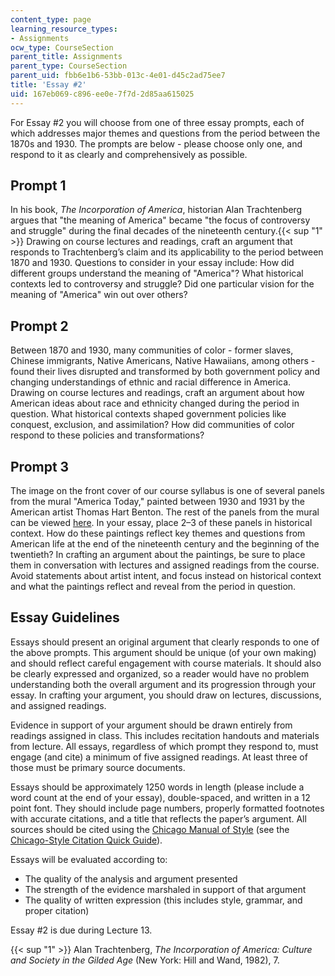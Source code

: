 ```yaml
---
content_type: page
learning_resource_types:
- Assignments
ocw_type: CourseSection
parent_title: Assignments
parent_type: CourseSection
parent_uid: fbb6e1b6-53bb-013c-4e01-d45c2ad75ee7
title: 'Essay #2'
uid: 167eb069-c896-ee0e-7f7d-2d85aa615025
---
```


For Essay #2 you will choose from one of three essay prompts, each of which addresses major themes and questions from the period between the 1870s and 1930. The prompts are below - please choose only one, and respond to it as clearly and comprehensively as possible.

Prompt 1
--------

In his book, _The Incorporation of America_, historian Alan Trachtenberg argues that "the meaning of America" became "the focus of controversy and struggle" during the final decades of the nineteenth century.{{< sup "1" >}} Drawing on course lectures and readings, craft an argument that responds to Trachtenberg’s claim and its applicability to the period between 1870 and 1930. Questions to consider in your essay include: How did different groups understand the meaning of "America"? What historical contexts led to controversy and struggle? Did one particular vision for the meaning of "America" win out over others?

Prompt 2
--------

Between 1870 and 1930, many communities of color - former slaves, Chinese immigrants, Native Americans, Native Hawaiians, among others - found their lives disrupted and transformed by both government policy and changing understandings of ethnic and racial difference in America. Drawing on course lectures and readings, craft an argument about how American ideas about race and ethnicity changed during the period in question. What historical contexts shaped government policies like conquest, exclusion, and assimilation? How did communities of color respond to these policies and transformations?

Prompt 3
--------

The image on the front cover of our course syllabus is one of several panels from the mural "America Today," painted between 1930 and 1931 by the American artist Thomas Hart Benton. The rest of the panels from the mural can be viewed [here](https://www.metmuseum.org/toah/works-of-art/2012.478a-j/). In your essay, place 2–3 of these panels in historical context. How do these paintings reflect key themes and questions from American life at the end of the nineteenth century and the beginning of the twentieth? In crafting an argument about the paintings, be sure to place them in conversation with lectures and assigned readings from the course. Avoid statements about artist intent, and focus instead on historical context and what the paintings reflect and reveal from the period in question.

Essay Guidelines
----------------

Essays should present an original argument that clearly responds to one of the above prompts. This argument should be unique (of your own making) and should reflect careful engagement with course materials. It should also be clearly expressed and organized, so a reader would have no problem understanding both the overall argument and its progression through your essay. In crafting your argument, you should draw on lectures, discussions, and assigned readings.

Evidence in support of your argument should be drawn entirely from readings assigned in class. This includes recitation handouts and materials from lecture. All essays, regardless of which prompt they respond to, must engage (and cite) a minimum of five assigned readings. At least three of those must be primary source documents.

Essays should be approximately 1250 words in length (please include a word count at the end of your essay), double-spaced, and written in a 12 point font. They should include page numbers, properly formatted footnotes with accurate citations, and a title that reflects the paper’s argument. All sources should be cited using the [Chicago Manual of Style](http://www.chicagomanualofstyle.org/home.html) (see the [Chicago-Style Citation Quick Guide](http://www.chicagomanualofstyle.org/tools_citationguide.html)).

Essays will be evaluated according to:

*   The quality of the analysis and argument presented
*   The strength of the evidence marshaled in support of that argument
*   The quality of written expression (this includes style, grammar, and proper citation)

Essay #2 is due during Lecture 13.

{{< sup "1" >}} Alan Trachtenberg, _The Incorporation of America: Culture and Society in the Gilded Age_ (New York: Hill and Wand, 1982), 7.